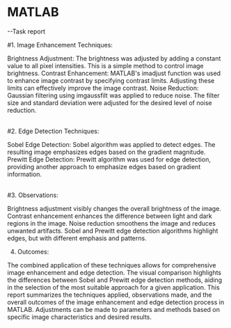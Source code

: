 # MATLAB 
--Task report

#1. Image Enhancement Techniques:

Brightness Adjustment: The brightness was adjusted by adding a constant value to all pixel intensities. This is a simple method to control image brightness.
Contrast Enhancement: MATLAB's imadjust function was used to enhance image contrast by specifying contrast limits. Adjusting these limits can effectively improve the image contrast.
Noise Reduction: Gaussian filtering using imgaussfilt was applied to reduce noise. The filter size and standard deviation were adjusted for the desired level of noise reduction.

</br>
#2. Edge Detection Techniques:

Sobel Edge Detection: Sobel algorithm was applied to detect edges. The resulting image emphasizes edges based on the gradient magnitude.
Prewitt Edge Detection: Prewitt algorithm was used for edge detection, providing another approach to emphasize edges based on gradient information.

</br>
#3. Observations:

Brightness adjustment visibly changes the overall brightness of the image.
Contrast enhancement enhances the difference between light and dark regions in the image.
Noise reduction smoothens the image and reduces unwanted artifacts.
Sobel and Prewitt edge detection algorithms highlight edges, but with different emphasis and patterns.
</br>

4. Outcomes:

The combined application of these techniques allows for comprehensive image enhancement and edge detection.
The visual comparison highlights the differences between Sobel and Prewitt edge detection methods, aiding in the selection of the most suitable approach for a given application.
This report summarizes the techniques applied, observations made, and the overall outcomes of the image enhancement and edge detection process in MATLAB. Adjustments can be made to parameters and methods based on specific image characteristics and desired results.
